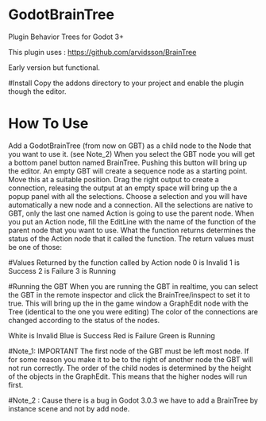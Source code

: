 # GodotBrainTree
Plugin Behavior Trees for Godot 3+

This plugin uses : https://github.com/arvidsson/BrainTree

Early version but functional.

#Install
Copy the addons directory to your project and enable the plugin though the editor.

# How To Use
Add a GodotBrainTree (from now on GBT) as a child node to the Node that you want to use it. (see Note_2)
When you select the GBT node you will get a bottom panel button named BrainTree.
Pushing this button will bring up the editor.
An empty GBT will create a sequence node as a starting point.
Move this at a suitable position.
Drag the right output to create a connection, releasing the output at an empty space will bring up the a popup panel with all the selections.
Choose a selection and you will have automatically a new node and a connection.
All the selections are native to GBT, only the last one named Action is going to use the parent node.
When you put an Action node, fill the EditLine with the name of the function of the parent node that you want to use.
What the function returns determines the status of the Action node that it called the function.
The return values must be one of those:

#Values Returned by the function called by Action node
0 is Invalid
1 is Success
2 is Failure
3 is Running

#Running the GBT
When you are running the GBT in realtime, you can select the GBT in the remote inspector and click the BrainTree/inspect to set it to true.
This will bring up the in the game window a GraphEdit node with the Tree (identical to the one you were editing)
The color of the connections are changed according to the status of the nodes.

White is Invalid
Blue is Success
Red is Failure
Green is Running

#Note_1:
IMPORTANT
The first node of the GBT must be left most node. If for some reason you make it to be to the right of another node the GBT will not run correctly.
The order of the child nodes is determined by the height of the objects in the GraphEdit. This means that the higher nodes will run first.

#Note_2 : 
Cause there is a bug in Godot 3.0.3 we have to add a BrainTree by instance scene and not by add node.
